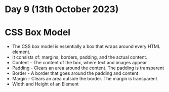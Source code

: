 # Day 9 (13th October 2023)


<h1>CSS Box Model</h1>
<ul>
<li>The CSS box model is essentially a box that wraps around every HTML element.</li>
<li>It consists of: margins, borders, padding, and the actual content.</li>
<li>Content - The content of the box, where text and images appear
</li>
<li>Padding - Clears an area around the content. The padding is transparent</li>
<li>Border - A border that goes around the padding and content
</li>
<li>Margin - Clears an area outside the border. The margin is transparent
</li>
<li>Width and Height of an Element</li>


</ul>